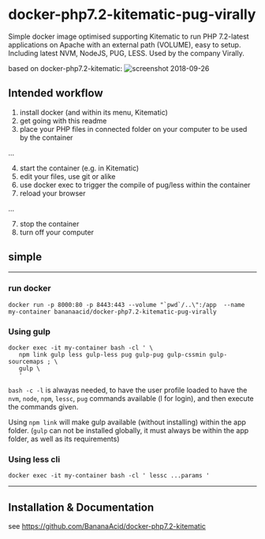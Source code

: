# docker-php7.2-kitematic-pug-virally

Simple docker image optimised supporting Kitematic to run PHP 7.2-latest applications on Apache with an external path (VOLUME), easy to setup. Including latest NVM, NodeJS, PUG, LESS. Used by the company Virally.

based on docker-php7.2-kitematic:
![screenshot 2018-09-26](https://user-images.githubusercontent.com/1894723/46049477-e043db80-c12e-11e8-9609-c5c8aa3b08b8.png)

## Intended workflow

1. install docker (and within its menu, Kitematic)
2. get going with this readme
3. place your PHP files in connected folder on your computer to be used by the container

...

4. start the container (e.g. in Kitematic)
5. edit your files, use git or alike
6. use docker exec to trigger the compile of pug/less within the container
7. reload your browser

...

7. stop the container
8. turn off your computer

## simple
------------------------------------

### run docker
```
docker run -p 8000:80 -p 8443:443 --volume "`pwd`/..\":/app  --name my-container bananaacid/docker-php7.2-kitematic-pug-virally
```

### Using gulp
```
docker exec -it my-container bash -cl ' \
   npm link gulp less gulp-less pug gulp-pug gulp-cssmin gulp-sourcemaps ; \
   gulp \
   '
```

`bash -c -l` is alwayas needed, to have the user profile loaded to have the `nvm`, `node`, `npm`, `lessc`, `pug` commands available (l for login), and then execute the commands given.


Using `npm link` will make gulp available (without installing) within the app folder. (`gulp` can not be installed globally, it must always be within the app folder, as well as its requirements)

### Using less cli
```
docker exec -it my-container bash -cl ' lessc ...params '
```

------------------------------------
## Installation & Documentation


see https://github.com/BananaAcid/docker-php7.2-kitematic